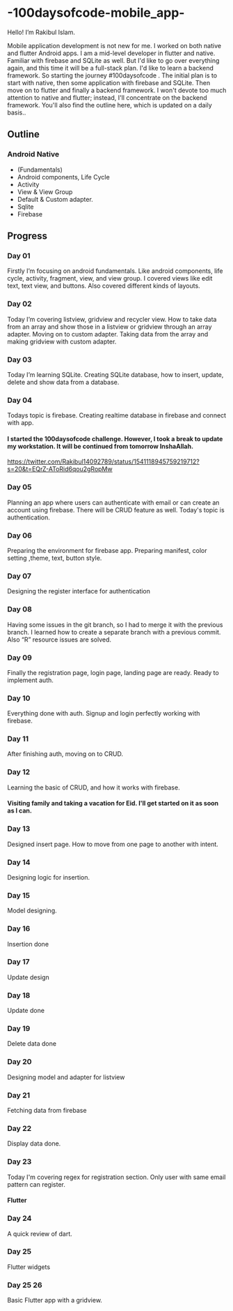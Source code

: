 # -100daysofcode-mobile_app-
Hello! I’m Rakibul Islam.

Mobile application development is not new for me. I worked on both native and flutter Android apps. I am a mid-level developer in flutter and native. Familiar with firebase and SQLite as well. But I'd like to go over everything again, and this time it will be a full-stack plan. I'd like to learn a backend framework.  So starting the journey #100daysofcode . The initial plan is to start with native, then some application with firebase and SQLite. Then move on to flutter and finally a backend framework. I won't devote too much attention to native and flutter; instead, I'll concentrate on the backend framework. You'll also find the outline here, which is updated on a daily basis..

## Outline
### Android Native
- (Fundamentals)
- Android components, Life Cycle
- Activity
- View & View Group
- Default & Custom adapter.
- Sqlite
- Firebase

## Progress
### Day 01
Firstly I’m focusing on android fundamentals. Like android components, life cycle, activity, fragment, view, and view group. I covered views like edit text, text view, and buttons. Also covered different kinds of layouts.
### Day 02
Today I’m covering listview, gridview and recycler view. How to take data from an array and show those in a listview or gridview through an array adapter. 
Moving on to custom adapter. Taking data from the array and making gridview with custom adapter.
### Day 03
Today I’m learning SQLite. Creating SQLite database, how to insert, update, delete and show data from a database.
### Day 04
Todays topic is firebase. Creating realtime database in firebase and connect with app.
#### I started the 100daysofcode challenge. However,  I took a break to update my workstation. It will be continued from tomorrow InshaAllah.
https://twitter.com/Rakibul14092789/status/1541118945759219712?s=20&t=EQrZ-AToRid6qou2gRopMw
### Day 05
Planning an app where users can authenticate with email or can create an account using firebase. There will be CRUD feature as well.
Today's topic is authentication.
### Day 06
Preparing the environment for firebase app. Preparing manifest, color setting ,theme, text, button style.
### Day 07
Designing the register interface for authentication
### Day 08
Having some issues in the git branch, so I had to merge it with the previous branch. I learned how to create a separate branch with a previous commit. Also  “R” resource issues are solved.
### Day 09
Finally the registration page, login page, landing page are ready. Ready to implement auth.
### Day 10
Everything done with auth. Signup and login perfectly working with firebase.
### Day 11
After finishing auth, moving on to CRUD.
### Day 12
Learning the basic of CRUD, and how it works with firebase. 
#### Visiting family and taking a vacation for Eid. I'll get started on it as soon as I can.
### Day 13
Designed insert page. How to move from one page to another with intent.
### Day 14
Designing logic for insertion.
### Day 15
Model designing.
### Day 16
Insertion done
### Day 17
Update design
### Day 18
Update done
### Day 19
Delete data done
### Day 20
Designing model and adapter for listview
### Day 21
Fetching data from firebase
### Day 22
Display data done.
### Day 23
Today I'm covering regex for registration section. Only user with same email pattern can register.

#### Flutter

### Day 24
A quick review of dart.
### Day 25
Flutter widgets
### Day 25 26
Basic Flutter app with a gridview.
